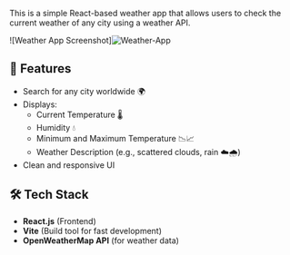 This is a simple React-based weather app that allows users to check the current weather of any city using a weather API.

![Weather App Screenshot]![Weather-App](https://github.com/user-attachments/assets/508cb0a9-e43a-480c-bfde-522c8b158566)


## 🚀 Features

- Search for any city worldwide 🌍
- Displays:
  - Current Temperature 🌡️
  - Humidity 💧
  - Minimum and Maximum Temperature 📉📈
  - Weather Description (e.g., scattered clouds, rain ☁️🌧️)
- Clean and responsive UI

## 🛠️ Tech Stack

- **React.js** (Frontend)
- **Vite** (Build tool for fast development)
- **OpenWeatherMap API** (for weather data)
